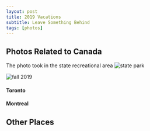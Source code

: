 ```yaml
---
layout: post
title: 2019 Vacations
subtitle: Leave Something Behind
tags: [photos]
---
```


## Photos Related to Canada

The photo took in the state recreational area
![state park](/img/2019_autum.jpg)

![fall 2019](https://photos.app.goo.gl/3qCxA7fLwdMMp6Du6)


#### Toronto



#### Montreal




## Other Places
